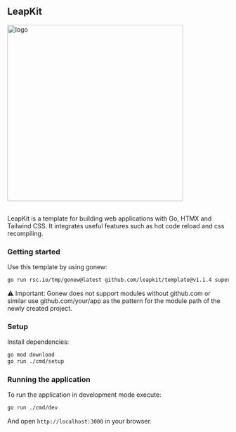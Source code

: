 ## LeapKit

<img width="400" alt="logo" src="https://github.com/LeapKit/template/assets/645522/d5bcb8ed-c763-4b39-8cfb-aed694b87646">
<br><br>

LeapKit is a template for building web applications with Go, HTMX and Tailwind CSS. It integrates useful features such as hot code reload and css recompiling.

### Getting started

Use this template by using gonew:

```sh
go run rsc.io/tmp/gonew@latest github.com/leapkit/template@v1.1.4 superapp
```

⚠️ Important: Gonew does not support modules without github.com or similar use github.com/your/app as the pattern for the module path of the newly created project.

### Setup

Install dependencies:

```sh
go mod download
go run ./cmd/setup
```

### Running the application

To run the application in development mode execute:


```sh
go run ./cmd/dev
```

And open `http://localhost:3000` in your browser.
